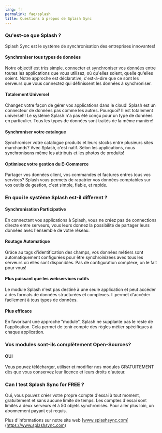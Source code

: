 ```yaml
---
lang: fr
permalink: faq/splash
title: Questions à propos de Splash Sync
---
```


### Qu'est-ce que Splash ?

Splash Sync est le système de synchronisation des entreprises innovantes!

#### Synchroniser tous types de données
Notre objectif est très simple, connecter et synchroniser vos données entre toutes les applications que vous utilisez, où qu'elles soient, quelle qu'elles soient.
Notre approche est déclarative, c'est-à-dire que ce sont les serveurs que vous connectez qui définissent les données à synchroniser.

#### Totalement Universel
Changez votre façon de gérer vos applications dans le cloud! Splash est un connecteur de données pas comme les autres. Pourquoi? Il est totalement universel!!
Le système Splash n'a pas été conçu pour un type de données en particulier. Tous les types de données sont traités de la même manière!

#### Synchroniser votre catalogue
Synchroniser votre catalogue produits et leurs stocks entre plusieurs sites marchands?
Avec Splash, c'est natif. Selon les applications, nous synchronisons même les attributs et les photos de produits!

#### Optimisez votre gestion du E-Commerce
Partager vos données client, vos commandes et factures entres tous vos services?
Splash vous permets de rapatrier vos données comptables sur vos outils de gestion, c'est simple, fiable, et rapide.

### En quoi le système Splash est-il different ?

#### Synchronisation Participative
En connectant vos applications à Splash, vous ne créez pas de connections directe entre serveurs, 
vous leurs donnez la possibilité de partager leurs données avec l'ensemble de votre réseau.

#### Routage Automatique
Grâce au tags d'identification des champs, vos données métiers sont automatiquement configurées 
pour être synchroinizées avec tous les serveurs où elles sont disponibles. Pas de configuration complexe, on le fait pour vous!

#### Plus puissant que les webservices natifs
Le module Splash n'est pas destiné à une seule application et peut accéder à des formats de données structurées et complexes. 
Il permet d'accéder facilement à tous types de données.

#### Plus efficace
En favorisant une approche "module", Splash ne supplante pas le reste de l'application. 
Cela permet de tenir compte des règles métier spécifiques à chaque application.


### Vos modules sont-ils complètement Open-Sources?

<div class="callout-block callout-success">
    <div class="icon-holder">
        <i class="fas fa-thumbs-up"></i>
    </div>
    <div class="content">
        <h4 class="callout-title">OUI</h4>
        <p>Vous pouvez télécharger, utiliser et modifier nos modules GRATUITEMENT dès que vous conservez leur licence et leurs droits d'auteur.</p>
    </div>
</div>


### Can I test Splash Sync for FREE ?

Oui, vous pouvez créer votre propre compte d'essai à tout moment, gratuitement et sans aucune limite de temps.
Les comptes d'essai sont limités à deux serveurs et à 50 objets synchronisés.
Pour aller plus loin, un abonnement payant est requis.

Plus d'informations sur notre site web [www.splashsync.com](https://www.splashsync.com)
